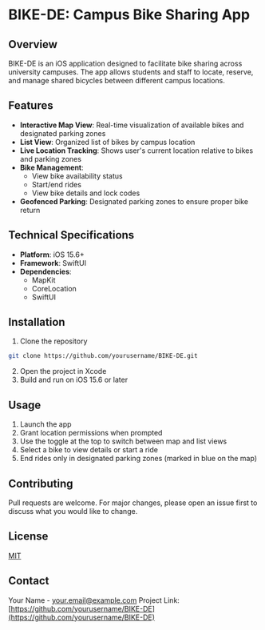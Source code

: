 # BIKE-DE: Campus Bike Sharing App

## Overview
BIKE-DE is an iOS application designed to facilitate bike sharing across university campuses. The app allows students and staff to locate, reserve, and manage shared bicycles between different campus locations.

## Features
- **Interactive Map View**: Real-time visualization of available bikes and designated parking zones
- **List View**: Organized list of bikes by campus location
- **Live Location Tracking**: Shows user's current location relative to bikes and parking zones
- **Bike Management**:
  - View bike availability status
  - Start/end rides
  - View bike details and lock codes
- **Geofenced Parking**: Designated parking zones to ensure proper bike return

## Technical Specifications
- **Platform**: iOS 15.6+
- **Framework**: SwiftUI
- **Dependencies**: 
  - MapKit
  - CoreLocation
  - SwiftUI

## Installation
1. Clone the repository
```bash
git clone https://github.com/yourusername/BIKE-DE.git
```
2. Open the project in Xcode
3. Build and run on iOS 15.6 or later

## Usage
1. Launch the app
2. Grant location permissions when prompted
3. Use the toggle at the top to switch between map and list views
4. Select a bike to view details or start a ride
5. End rides only in designated parking zones (marked in blue on the map)

## Contributing
Pull requests are welcome. For major changes, please open an issue first to discuss what you would like to change.

## License
[MIT](https://choosealicense.com/licenses/mit/)

## Contact
Your Name - your.email@example.com
Project Link: [https://github.com/yourusername/BIKE-DE](https://github.com/yourusername/BIKE-DE) 